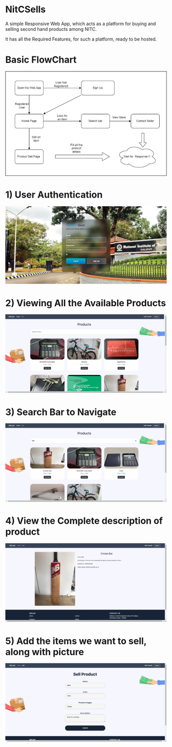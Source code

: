 # NitCSells
A simple Responsive Web App, which acts as a platform for buying and selling second hand products among NITC. 

It has all the Required Features, for such a platform, ready to be hosted. 

# Basic FlowChart
![alt text](https://github.com/Tanuj2552/nitcSells/blob/main/images/flowchart.png?raw=true)

# 1) User Authentication
![alt text](https://github.com/Tanuj2552/nitcSells/blob/main/images/1.jpeg?raw=true)

# 2) Viewing All the Available Products
![alt text](https://github.com/Tanuj2552/nitcSells/blob/main/images/2.jpeg?raw=true)

# 3) Search Bar to Navigate
![alt text](https://github.com/Tanuj2552/nitcSells/blob/main/images/3.jpeg?raw=true)

# 4) View the Complete description of product
![alt text](https://github.com/Tanuj2552/nitcSells/blob/main/images/4.jpeg?raw=true)

# 5) Add the items we want to sell, along with picture
![alt text](https://github.com/Tanuj2552/nitcSells/blob/main/images/5.jpeg?raw=true)


